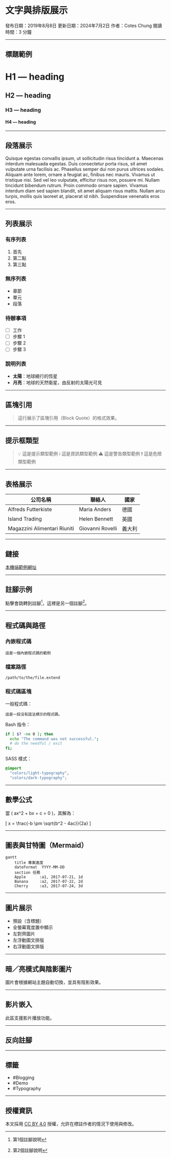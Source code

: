 # 文字與排版展示

發布日期：2019年8月8日
更新日期：2024年7月2日
作者：Cotes Chung
閱讀時間：3 分鐘

---

## 標題範例

# H1 — heading
## H2 — heading
### H3 — heading
#### H4 — heading

---

## 段落展示

Quisque egestas convallis ipsum, ut sollicitudin risus tincidunt a. Maecenas interdum malesuada egestas. Duis consectetur porta risus, sit amet vulputate urna facilisis ac. Phasellus semper dui non purus ultrices sodales. Aliquam ante lorem, ornare a feugiat ac, finibus nec mauris. Vivamus ut tristique nisi. Sed vel leo vulputate, efficitur risus non, posuere mi. Nullam tincidunt bibendum rutrum. Proin commodo ornare sapien. Vivamus interdum diam sed sapien blandit, sit amet aliquam risus mattis. Nullam arcu turpis, mollis quis laoreet at, placerat id nibh. Suspendisse venenatis eros eros.

---

## 列表展示

### 有序列表
1. 首先
2. 第二點
3. 第三點

### 無序列表
- 章節
- 單元
- 段落

### 待辦事項
- [ ] 工作
- [ ] 步驟 1
- [ ] 步驟 2
- [ ] 步驟 3

### 說明列表
- **太陽**：地球繞行的恆星
- **月亮**：地球的天然衛星，由反射的太陽光可見

---

## 區塊引用

> 這行展示了區塊引用（Block Quote）的格式效果。

---

## 提示框類型

> 💡 這是提示類型範例
> ℹ️ 這是資訊類型範例
> ⚠️ 這是警告類型範例
> ❗ 這是危險類型範例

---

## 表格展示

| 公司名稱 | 聯絡人         | 國家   |
|----------|----------------|--------|
| Alfreds Futterkiste | Maria Anders     | 德國   |
| Island Trading       | Helen Bennett    | 英國   |
| Magazzini Alimentari Riuniti | Giovanni Rovelli | 義大利 |

---

## 鏈接

[本機端範例網址](http://127.0.0.1:4000)

---

## 註腳示例

點擊會跳轉到註腳[^1]，這裡是另一個註腳[^2]。

[^1]: 第1個註腳說明
[^2]: 第2個註腳說明

---

## 程式碼與路徑

### 內嵌程式碼
`這是一個內嵌程式碼的範例`

### 檔案路徑
`/path/to/the/file.extend`

### 程式碼區塊
一般程式碼：
```
這是一段沒有語法標示的程式碼。
```

Bash 指令：
```bash
if [ $? -ne 0 ]; then
  echo "The command was not successful.";
  # do the needful / exit
fi;
```

SASS 樣式：
```scss
@import
  "colors/light-typography",
  "colors/dark-typography";
```

---

## 數學公式

當 \( ax^2 + bx + c = 0 \)，其解為：

\[
x = \frac{-b \pm \sqrt{b^2 - 4ac}}{2a}
\]

---

## 圖表與甘特圖（Mermaid）

```mermaid
gantt
    title 專案進度
    dateFormat  YYYY-MM-DD
    section 任務
    Apple      :a1, 2017-07-21, 1d
    Banana     :a2, 2017-07-22, 2d
    Cherry     :a3, 2017-07-24, 3d
```

---

## 圖片展示

- 預設（含標題）
- 全螢幕寬度置中顯示
- 左對齊圖片
- 左浮動圖文排版
- 右浮動圖文排版

---

## 暗／亮模式與陰影圖片

圖片會根據網站主題自動切換，並具有陰影效果。

---

## 影片嵌入

此區支援影片播放功能。

---

## 反向註腳

[^1]: 第1個註腳來源 ↩︎
[^2]: 第2個註腳來源 ↩︎

---

## 標籤

- #Blogging
- #Demo
- #Typography

---

## 授權資訊

本文採用 [CC BY 4.0](https://creativecommons.org/licenses/by/4.0/) 授權，允許在標註作者的情況下使用與修改。
